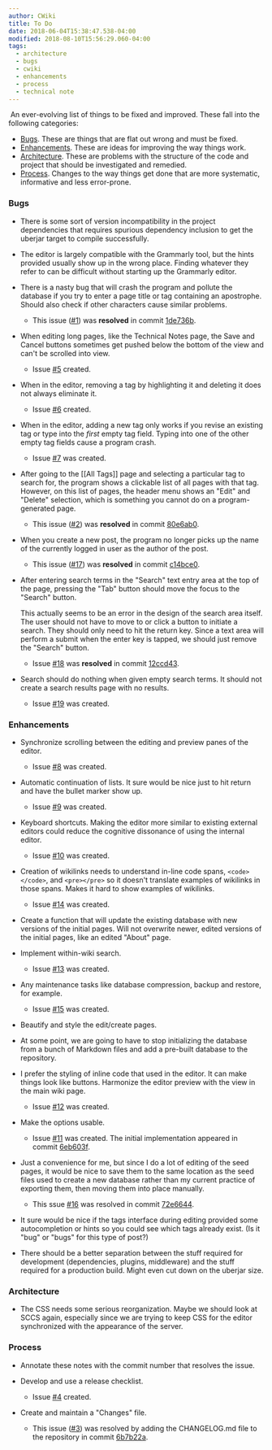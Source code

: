 ```yaml
---
author: CWiki
title: To Do
date: 2018-06-04T15:38:47.538-04:00
modified: 2018-08-10T15:56:29.060-04:00
tags:
  - architecture
  - bugs
  - cwiki
  - enhancements
  - process
  - technical note
---
```






​
An ever-evolving list of things to be fixed and improved. These fall into the following categories:

* [Bugs](#bugs). These are things that are flat out wrong and must be fixed.
* [Enhancements](#enhancements). These are ideas for improving the way things work.
* [Architecture](#architecture). These are problems with the structure of the code and project that should be investigated and remedied.
* [Process](#process). Changes to the way things get done that are more systematic, informative and less error-prone.

### Bugs <a name="bugs"></a>

* There is some sort of version incompatibility in the project dependencies that requires spurious dependency inclusion to get the uberjar target to compile successfully.

* The editor is largely compatible with the Grammarly tool, but the hints provided usually show up in the wrong place. Finding whatever they refer to can be difficult without starting up the Grammarly editor.

*  There is a nasty bug that will crash the program and pollute the database if you try to enter a page title or tag containing an apostrophe. Should also check if other characters cause similar problems.
    * This issue ([#1](https://bitbucket.org/David_Clark/cwiki/issues/1/characters-that-are-invalid-in-sql)) was **resolved** in commit [1de736b](https://bitbucket.org/David_Clark/cwiki/commits/1de736b).

* When editing long pages, like the Technical Notes page, the Save and Cancel buttons sometimes get pushed below the bottom of the view and can't be scrolled into view.
    * Issue [#5](https://bitbucket.org/David_Clark/cwiki/issues/5/save-and-cancel-buttons-can-disappear) created.

* When in the editor, removing a tag by highlighting it and deleting​ it does not always eliminate it.
    * Issue [#6](https://bitbucket.org/David_Clark/cwiki/issues/6/deleting-a-highlighted-tag-does-not-always) created.

* When in the editor, adding a new tag only works if you revise an existing tag or type into the _first_ empty tag field. Typing into one of the other empty tag fields cause a program crash.
    * Issue [#7](https://bitbucket.org/David_Clark/cwiki/issues/7/adding-new-tags-can-crash-the-program) was created.

* After going to the [[All Tags]] page and selecting a particular tag to search for, the program shows a clickable list of all pages with that tag. However, on this list of pages, the header menu shows an "Edit" and "Delete" selection,​ which is something you cannot do on a program-generated page.
    * This issue ([#2](https://bitbucket.org/David_Clark/cwiki/issues/2/program-generated-pages-should-not-be)) was **resolved** in commit [80e6ab0](https://bitbucket.org/David_Clark/cwiki/commits/80e6ab0).

* When you create a new post, the program no longer picks up the name of the currently logged in user as the author of the post.
   * This issue ([#17](https://bitbucket.org/David_Clark/cwiki/issues/17/page-author-not-correctly-assigned-for-new)) was **resolved** in commit [c14bce0](https://bitbucket.org/David_Clark/cwiki/commits/c14bce00feffac5bdd6793c2ed6c5287b6a7f3a3).

* After entering search terms in the "Search" text entry area at the top of the page, pressing the "Tab" button should move the focus to the "Search" button.
     
   This actually seems to be an error in the design of the search area itself. The user should not have to move to or click a button to initiate a search. They should only need to hit the return key. Since a text area will perform a submit when the enter key is tapped, we should just remove the "Search" button.

   * Issue [#18](https://bitbucket.org/David_Clark/cwiki/issues/18/need-sensible-tab-behavior) was **resolved** in commit [12ccd43](https://bitbucket.org/David_Clark/cwiki/commits/12ccd4320dd02434f3fa679fd7a57a92cf4d7a71).

* Search should do nothing when given empty search terms. It should not create a search results page with no results.

   * Issue [#19](https://bitbucket.org/David_Clark/cwiki/issues/19/search-should-do-nothing-when-given-empty) was created.

### Enhancements <a name="enhancements"></a>

* Synchronize scrolling between the editing and preview panes of the editor.
    * Issue [#8](https://bitbucket.org/David_Clark/cwiki/issues/8/synchronize-editor-scrollbars) was created.

* Automatic continuation of lists. It sure would be nice just to hit return and have the ​bullet marker show up.
    * Issue [#9](https://bitbucket.org/David_Clark/cwiki/issues/9/automatic-continuation-of-lists-in-the) was created.

* Keyboard shortcuts. Making the editor more similar to existing external editors could reduce the cognitive dissonance of using the internal editor.
    * Issue [#10](https://bitbucket.org/David_Clark/cwiki/issues/10/add-keyboard-shortcuts-to-editor) was created.

* Creation of wikilinks needs to understand in-line code spans, `<code></code>`, and `<pre></pre>` so it doesn't translate examples of wikilinks in those spans. Makes it hard to show examples of wikilinks.
    * Issue [#14](https://bitbucket.org/David_Clark/cwiki/issues/14/markdown-parsers-need-to-understand-wiki) was created.

* Create a function that will update the existing database with new versions of the initial pages. Will not overwrite newer, edited versions of the initial pages, like an edited "About" page.

* Implement within-wiki search.
    * Issue [#13](https://bitbucket.org/David_Clark/cwiki/issues/13/implement-full-text-wiki-search) was created.

* Any maintenance tasks like database compression, backup and restore, for example.
    * Issue [#15](https://bitbucket.org/David_Clark/cwiki/issues/15/implement-maintenance-tasks) was created.

* Beautify and style the edit/create pages.

* At some point, we are going to have to stop initializing the database from a bunch of Markdown files and add a pre-built database to the repository. 

* I prefer the styling of inline​ code that used in the editor. It can make things look like buttons. Harmonize the editor preview with the view in the main wiki page.
    * Issue [#12](https://bitbucket.org/David_Clark/cwiki/issues/12/improve-styling-of-inline-code) was created.

* Make the options usable.
    * Issue [#11](https://bitbucket.org/David_Clark/cwiki/issues/11/make-program-options-usable) was created. The initial implementation appeared in commit [6eb603f](https://bitbucket.org/David_Clark/cwiki/commits/6eb603f84c79ff1cbf4c5928059d0830e35df737).

* Just a convenience for me, but since I do a lot of editing of the seed pages, it would be nice to save them to the same location as the seed files used to create a new database rather than my current practice of exporting them, then moving them into place manually.
    * This ssue [#16](https://bitbucket.org/David_Clark/cwiki/issues/16/let-admin-save-seed-pages) was resolved in commit [72e6644](https://bitbucket.org/David_Clark/cwiki/commits/72e6644b6215ac44713fa56cddd51f497283de6d).

* It sure would be nice if the tags interface during editing provided some ​autocompletion or hints so you could see which tags already exist. (Is it "bug" or "bugs" for this type of post?)

* There should be a better separation between the stuff required for development (dependencies, plugins, middleware) and the stuff required for a production build. Might even cut down on the uberjar size.

### Architecture <a name="architecture"></a>

* The CSS needs some serious reorganization. Maybe we should look at SCCS again, especially since we are trying to keep CSS for the editor synchronized​ with the appearance of the server.

### Process <a name="process"></a>

* Annotate these notes with the commit number that resolves the issue.

* Develop and use a release checklist.
    * Issue [#4](https://bitbucket.org/David_Clark/cwiki/issues/4/develop-a-release-checklist) created.

* Create and maintain a "Changes" file.
    * This issue ([#3](https://bitbucket.org/David_Clark/cwiki/issues/3/should-maintain-a-changelog)) was resolved by adding the CHANGELOG.md file to the repository in commit [6b7b22a](https://bitbucket.org/David_Clark/cwiki/commits/6b7b22a).
